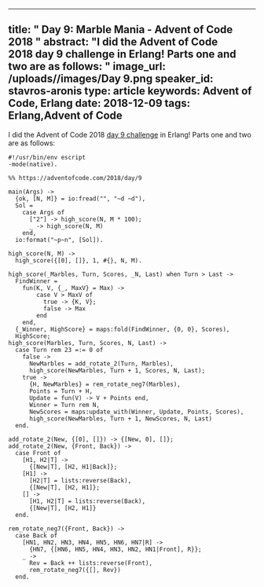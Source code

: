 
---
title: " Day 9: Marble Mania - Advent of Code 2018
"
abstract: "I did the Advent of Code 2018 day 9 challenge in Erlang! Parts one and two are as follows:
"
image_url: /uploads//images/Day 9.png
speaker_id: stavros-aronis
type: article
keywords: Advent of Code, Erlang
date: 2018-12-09
tags: Erlang,Advent of Code
---
I did the Advent of Code 2018&nbsp;<a href="https://adventofcode.com/2018/day/9">day 9 challenge</a>&nbsp;in Erlang! Parts one and two are as follows:

<pre>
<code class="language-erlang">#!/usr/bin/env escript
-mode(native).

%% https://adventofcode.com/2018/day/9

main(Args) -&gt;
  {ok, [N, M]} = io:fread("", "~d ~d"),
  Sol =
    case Args of
      ["2"] -&gt; high_score(N, M * 100);
      _ -&gt; high_score(N, M)
    end,
  io:format("~p~n", [Sol]).

high_score(N, M) -&gt;
  high_score({[0], []}, 1, #{}, N, M).

high_score(_Marbles, Turn, Scores, _N, Last) when Turn &gt; Last -&gt;
  FindWinner =
    fun(K, V, {_, MaxV} = Max) -&gt;
        case V &gt; MaxV of
          true -&gt; {K, V};
          false -&gt; Max
        end
    end,
  {_Winner, HighScore} = maps:fold(FindWinner, {0, 0}, Scores),
  HighScore;
high_score(Marbles, Turn, Scores, N, Last) -&gt;
  case Turn rem 23 =:= 0 of
    false -&gt;
      NewMarbles = add_rotate_2(Turn, Marbles),
      high_score(NewMarbles, Turn + 1, Scores, N, Last);
    true -&gt;
      {H, NewMarbles} = rem_rotate_neg7(Marbles),
      Points = Turn + H,
      Update = fun(V) -&gt; V + Points end,
      Winner = Turn rem N,
      NewScores = maps:update_with(Winner, Update, Points, Scores),
      high_score(NewMarbles, Turn + 1, NewScores, N, Last)
  end.

add_rotate_2(New, {[0], []}) -&gt; {[New, 0], []};
add_rotate_2(New, {Front, Back}) -&gt;
  case Front of
    [H1, H2|T] -&gt;
      {[New|T], [H2, H1|Back]};
    [H1] -&gt;
      [H2|T] = lists:reverse(Back),
      {[New|T], [H2, H1]};
    [] -&gt;
      [H1, H2|T] = lists:reverse(Back),
      {[New|T], [H2, H1]}
  end.

rem_rotate_neg7({Front, Back}) -&gt;
  case Back of
    [HN1, HN2, HN3, HN4, HN5, HN6, HN7|R] -&gt;
      {HN7, {[HN6, HN5, HN4, HN3, HN2, HN1|Front], R}};
    _ -&gt;
      Rev = Back ++ lists:reverse(Front),
      rem_rotate_neg7({[], Rev})
  end.
 </code></pre>

&nbsp;
